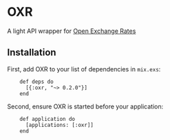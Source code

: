 # OXR

A light API wrapper for [Open Exchange Rates](https://openexchangerates.org)

## Installation
  First, add OXR to your list of dependencies in `mix.exs`:

        def deps do
          [{:oxr, "~> 0.2.0"}]
        end

  Second, ensure OXR is started before your application:

        def application do
          [applications: [:oxr]]
        end
